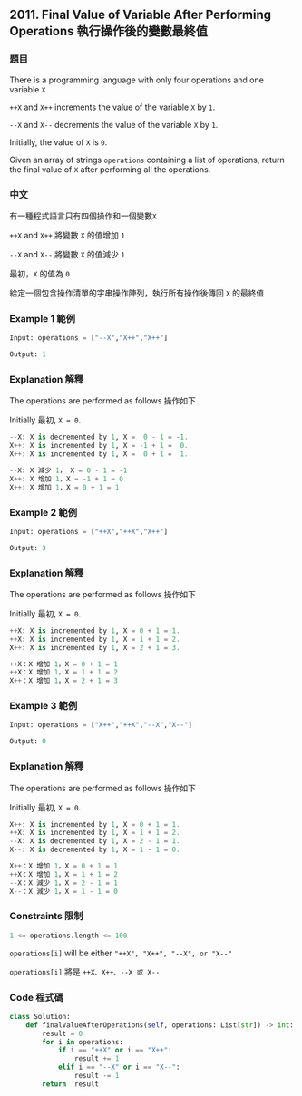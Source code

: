 ## 2011. Final Value of Variable After Performing Operations 執行操作後的變數最終值

### 題目

There is a programming language with only four operations and one variable `X`

`++X` and `X++` increments the value of the variable `X` by `1`.

`--X` and `X--` decrements the value of the variable `X` by `1`.

Initially, the value of `X` is `0`.

Given an array of strings `operations` containing a list of operations, return the final value of `X` after performing all the operations.

### 中文

有一種程式語言只有四個操作和一個變數`X`

`++X` and `X++` 將變數 `X` 的值增加 `1`

`--X` and `X--` 將變數 `X` 的值減少 `1`

最初，`X` 的值為 `0`

給定一個包含操作清單的字串操作陣列，執行所有操作後傳回 `X` 的最終值

### Example 1 範例

```py
Input: operations = ["--X","X++","X++"]

Output: 1
```

### Explanation 解釋

The operations are performed as follows 操作如下

Initially 最初, `X = 0`.

```py
--X: X is decremented by 1, X =  0 - 1 = -1.
X++: X is incremented by 1, X = -1 + 1 =  0.
X++: X is incremented by 1, X =  0 + 1 =  1.

--X: X 減少 1， X = 0 - 1 = -1
X++: X 增加 1，X = -1 + 1 = 0
X++: X 增加 1，X = 0 + 1 = 1
```

### Example 2 範例

```py
Input: operations = ["++X","++X","X++"]

Output: 3
```

### Explanation 解釋

The operations are performed as follows 操作如下

Initially 最初, `X = 0`.

```py
++X: X is incremented by 1, X = 0 + 1 = 1.
++X: X is incremented by 1, X = 1 + 1 = 2.
X++: X is incremented by 1, X = 2 + 1 = 3.

++X：X 增加 1，X = 0 + 1 = 1
++X：X 增加 1，X = 1 + 1 = 2
X++：X 增加 1，X = 2 + 1 = 3
```

### Example 3 範例

```py
Input: operations = ["X++","++X","--X","X--"]

Output: 0
```

### Explanation 解釋

The operations are performed as follows 操作如下

Initially 最初, `X = 0`.

```py
X++: X is incremented by 1, X = 0 + 1 = 1.
++X: X is incremented by 1, X = 1 + 1 = 2.
--X: X is decremented by 1, X = 2 - 1 = 1.
X--: X is decremented by 1, X = 1 - 1 = 0.

X++：X 增加 1，X = 0 + 1 = 1
++X：X 增加 1，X = 1 + 1 = 2
--X：X 減少 1，X = 2 - 1 = 1
X--：X 減少 1，X = 1 - 1 = 0
```

### Constraints 限制

```py
1 <= operations.length <= 100
```

`operations[i]` will be either `"++X", "X++", "--X", or "X--"`

`operations[i]` 將是 `++X、X++、--X 或 X--`

### Code 程式碼

```py
class Solution:
    def finalValueAfterOperations(self, operations: List[str]) -> int:
        result = 0
        for i in operations:
            if i == "++X" or i == "X++":
                result += 1
            elif i == "--X" or i == "X--":
                result -= 1
        return  result
```